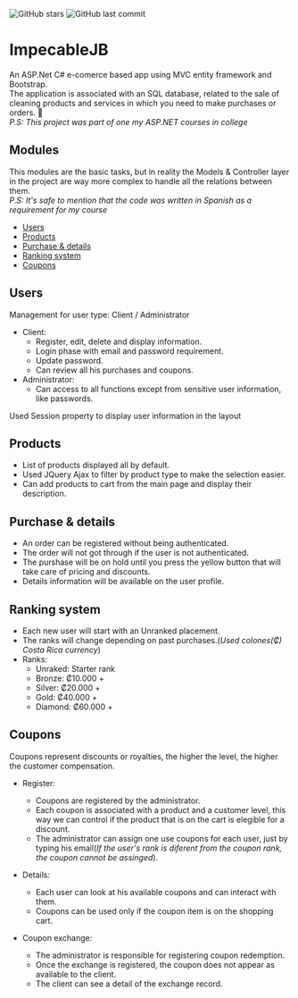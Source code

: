 ![GitHub stars](https://img.shields.io/github/stars/rodzy/ImpecableJB?style=social)
![GitHub last commit](https://img.shields.io/github/last-commit/rodzy/ImpecableJB)
# ImpecableJB
An ASP.Net C# e-comerce based app using MVC entity framework and Bootstrap.<br/>
The application is associated with an SQL database, related to the sale of cleaning products and
services in which you need to make purchases or orders. 🛒 <br/>
*P.S: This project was part of one my ASP.NET courses in college*

## Modules

This modules are the basic tasks, but in reality the Models & Controller layer in the project are way more complex to handle all the relations between them.<br/>
*P.S: It's safe to mention that the code was written in Spanish as a requirement for my course*

- [Users](https://github.com/rodzy/ImpecableJB#users)
- [Products](https://github.com/rodzy/ImpecableJB#products)
- [Purchase & details](https://github.com/rodzy/ImpecableJB#purchase-&-details)
- [Ranking system](https://github.com/rodzy/ImpecableJB#ranking-system)
- [Coupons](https://github.com/rodzy/ImpecableJB#coupons)

## Users
Management for user type: Client / Administrator
- Client: <br/>
    - Register, edit, delete and display information.
    - Login phase with email and password requirement.
    - Update password.
    - Can review all his purchases and coupons. <br/>
- Administrator: <br/>
    - Can access to all functions except from sensitive user information, like passwords.<br/>
    
Used Session property to display user information in the layout
    
## Products

- List of products displayed all by default.
- Used JQuery Ajax to filter by product type to make the selection easier.
- Can add products to cart from the main page and display their description.

## Purchase & details

- An order can be registered without being authenticated.
- The order will not got through if the user is not authenticated.
- The purshase will be on hold until you press the yellow button that will take care of pricing and discounts.
- Details information will be available on the user profile.

## Ranking system

- Each new user will start with an Unranked placement.
- The ranks will change depending on past purchases.(*Used colones(₡) Costa Rica currency*)
- Ranks:<br/>
    - Unraked: Starter rank
    - Bronze: ₡10.000 +
    - Silver: ₡20.000 +
    - Gold: ₡40.000 +
    - Diamond: ₡60.000 +
    
## Coupons
Coupons represent discounts or royalties, the higher the level, the higher the customer compensation.

- Register:
   - Coupons are registered by the administrator.
   - Each coupon is associated with a product and a customer level, this way we can control if the product that is on the cart is elegible for a discount.
   - The administrator can assign one use coupons for each user, just by typing his email(*If the user's rank is diferent from the coupon rank, the coupon cannot be assinged*).

- Details:
   - Each user can look at his available coupons and can interact with them.
   - Coupons can be used only if the coupon item is on the shopping cart.

- Coupon exchange:
   - The administrator is responsible for registering coupon redemption.
   - Once the exchange is registered, the coupon does not appear as available to the client.
   - The client can see a detail of the exchange record.
